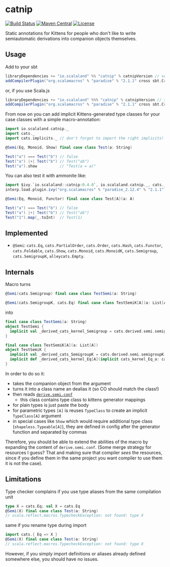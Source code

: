 # catnip

[![Build Status](https://travis-ci.org/scalalandio/catnip.svg?branch=master)](https://travis-ci.org/scalalandio/catnip)
[![Maven Central](https://img.shields.io/maven-central/v/io.scalaland/catnip_2.12.svg)](http://search.maven.org/#search%7Cga%7C1%7Ccatnip)
[![License](http://img.shields.io/:license-Apache%202-green.svg)](http://www.apache.org/licenses/LICENSE-2.0.txt)

Static annotations for Kittens for people who don't like to write
semiautomatic derivations into companion objects themselves.

## Usage

Add to your sbt

```scala
libraryDependencies += "io.scalaland" %% "catnip" % catnipVersion // see Maven badge
addCompilerPlugin("org.scalamacros" % "paradise" % "2.1.1" cross sbt.CrossVersion.patch)
```

or, if you use Scala.js

```scala
libraryDependencies += "io.scalaland" %%% "catnip" % catnipVersion // see Maven badge
addCompilerPlugin("org.scalamacros" % "paradise" % "2.1.1" cross sbt.CrossVersion.patch)
```

From now on you can add implicit Kittens-generated type classes for your case classes
with a simple macro-annotation:

```scala
import io.scalaland.catnip._
import cats._
import cats.implicits._ // don't forget to import the right implicits!

@Semi(Eq, Monoid, Show) final case class Test(a: String)

Test("a") === Test("b") // false
Test("a") |+| Test("b") // Test("ab")
Test("a").show          // "Test(a = a)"
```

You can also test it with ammonite like:

```scala
import $ivy.`io.scalaland::catnip:0.4.0`, io.scalaland.catnip._, cats._, cats.implicits._
interp.load.plugin.ivy("org.scalamacros" % "paradise_2.12.4" % "2.1.1")

@Semi(Eq, Monoid, Functor) final case class Test[A](a: A)

Test("a") === Test("b") // false
Test("a") |+| Test("b") // Test("ab")
Test("1").map(_.toInt)  // Test(1)
```

## Implemented

 * `@Semi`: `cats.Eq`, `cats.PartialOrder`, `cats.Order`, `cats.Hash`,
   `cats.Functor`, `cats.Foldable`, `cats.Show`,  `cats.Monoid`, `cats.MonoidK`,
   `cats.Semigroup`, `cats.SemigroupK`, `alleycats.Empty`.

## Internals

Macro turns

```scala
@Semi(cats.Semigroup) final case class TestSemi(a: String)

@Semi(cats.SemigroupK, cats.Eq) final case class TestSemiK[A](a: List[A])
```
into
```scala
final case class TestSemi(a: String)
object TestSemi {
  implicit val _derived_cats_kernel_Semigroup = cats.derived.semi.semigroup[TestSemi]
}

final case class TestSemiK[A](a: List[A])
object TestSemiK {
  implicit val _derived_cats_SemigroupK = cats.derived.semi.semigroupK[TestSemiK];
  implicit def _derived_cats_kernel_Eq[A](implicit cats_kernel_Eq_a: cats.kernel.Eq[List[A]]) = cats.derived.semi.eq[TestSemiK[A]]
}
```

In order to do so it:

 * takes the companion object from the argument
 * turns it into a class name an dealias it (so CO should match the class!)
 * then reads [`derive.semi.conf`](modules/catnip/src/main/resources/derive.semi.conf)
   - this class contains type class to kittens generator mappings
 * for plain types is just paste the body
 * for parametric types `[A]` is reuses `TypeClass` to create an implicit
   `TypeClass[A]` argument
 * in special cases like `Show` which would require additional type class
   (`shapeless.Typeable[A]`), they are defined in config after the generator
   function and separated by commas

Therefore, you should be able to extend the abilities of the macro by expanding
the content of `derive.semi.conf`. (Some merge strategy for resources I guess?
That and making sure that compiler _sees_ the resources, since if you define them
in the same project you want compiler to use them it is not the case).

## Limitations

Type checker complains if you use type aliases from the same compilation unit

```scala
type X = cats.Eq; val X = cats.Eq
@Semi(X) final case class Test(a: String)
// scala.reflect.macros.TypecheckException: not found: type X
```
same if you rename type during import
```scala
import cats.{ Eq => X }
@Semi(X) final case class Test(a: String)
// scala.reflect.macros.TypecheckException: not found: type X
```
   
However, if you simply import definitions or aliases already defined somewhere else,
you should have no issues.
